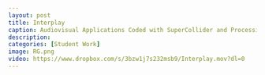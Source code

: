 ```yaml
---
layout: post
title: Interplay 
caption: Audiovisual Applications Coded with SuperCollider and Processing by Rob Goodson
description: 
categories: [Student Work]
image: RG.png
video: https://www.dropbox.com/s/3bzw1j7s232msb9/Interplay.mov?dl=0
---
```

